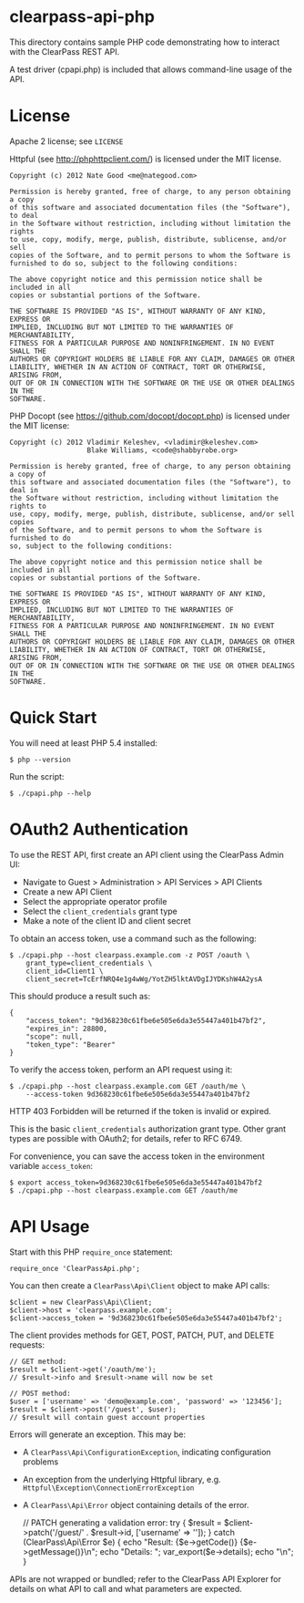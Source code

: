 # clearpass-api-php

This directory contains sample PHP code demonstrating how to interact with
the ClearPass REST API.

A test driver (cpapi.php) is included that allows command-line usage of the
API.


# License

Apache 2 license; see `LICENSE`

Httpful (see http://phphttpclient.com/) is licensed under the MIT license.

	Copyright (c) 2012 Nate Good <me@nategood.com>

	Permission is hereby granted, free of charge, to any person obtaining a copy
	of this software and associated documentation files (the "Software"), to deal
	in the Software without restriction, including without limitation the rights
	to use, copy, modify, merge, publish, distribute, sublicense, and/or sell
	copies of the Software, and to permit persons to whom the Software is
	furnished to do so, subject to the following conditions:

	The above copyright notice and this permission notice shall be included in all
	copies or substantial portions of the Software.

	THE SOFTWARE IS PROVIDED "AS IS", WITHOUT WARRANTY OF ANY KIND, EXPRESS OR
	IMPLIED, INCLUDING BUT NOT LIMITED TO THE WARRANTIES OF MERCHANTABILITY,
	FITNESS FOR A PARTICULAR PURPOSE AND NONINFRINGEMENT. IN NO EVENT SHALL THE
	AUTHORS OR COPYRIGHT HOLDERS BE LIABLE FOR ANY CLAIM, DAMAGES OR OTHER
	LIABILITY, WHETHER IN AN ACTION OF CONTRACT, TORT OR OTHERWISE, ARISING FROM,
	OUT OF OR IN CONNECTION WITH THE SOFTWARE OR THE USE OR OTHER DEALINGS IN THE
	SOFTWARE.

PHP Docopt (see https://github.com/docopt/docopt.php) is licensed under the MIT license:

	Copyright (c) 2012 Vladimir Keleshev, <vladimir@keleshev.com>
	                   Blake Williams, <code@shabbyrobe.org>

	Permission is hereby granted, free of charge, to any person obtaining a copy of
	this software and associated documentation files (the "Software"), to deal in
	the Software without restriction, including without limitation the rights to
	use, copy, modify, merge, publish, distribute, sublicense, and/or sell copies
	of the Software, and to permit persons to whom the Software is furnished to do
	so, subject to the following conditions:

	The above copyright notice and this permission notice shall be included in all
	copies or substantial portions of the Software.

	THE SOFTWARE IS PROVIDED "AS IS", WITHOUT WARRANTY OF ANY KIND, EXPRESS OR
	IMPLIED, INCLUDING BUT NOT LIMITED TO THE WARRANTIES OF MERCHANTABILITY,
	FITNESS FOR A PARTICULAR PURPOSE AND NONINFRINGEMENT. IN NO EVENT SHALL THE
	AUTHORS OR COPYRIGHT HOLDERS BE LIABLE FOR ANY CLAIM, DAMAGES OR OTHER
	LIABILITY, WHETHER IN AN ACTION OF CONTRACT, TORT OR OTHERWISE, ARISING FROM,
	OUT OF OR IN CONNECTION WITH THE SOFTWARE OR THE USE OR OTHER DEALINGS IN THE
	SOFTWARE.


# Quick Start

You will need at least PHP 5.4 installed:

	$ php --version

Run the script:

	$ ./cpapi.php --help


# OAuth2 Authentication

To use the REST API, first create an API client using the ClearPass Admin UI:

* Navigate to Guest > Administration > API Services > API Clients
* Create a new API Client
* Select the appropriate operator profile
* Select the `client_credentials` grant type
* Make a note of the client ID and client secret

To obtain an access token, use a command such as the following:

	$ ./cpapi.php --host clearpass.example.com -z POST /oauth \
	    grant_type=client_credentials \
	    client_id=Client1 \
	    client_secret=TcErfNRQ4e1g4wWg/YotZH5lktAVDgIJYDKshW4A2ysA

This should produce a result such as:

	{
	    "access_token": "9d368230c61fbe6e505e6da3e55447a401b47bf2",
	    "expires_in": 28800,
	    "scope": null,
	    "token_type": "Bearer"
	}

To verify the access token, perform an API request using it:

	$ ./cpapi.php --host clearpass.example.com GET /oauth/me \
	    --access-token 9d368230c61fbe6e505e6da3e55447a401b47bf2

HTTP 403 Forbidden will be returned if the token is invalid or expired.

This is the basic `client_credentials` authorization grant type.  Other grant
types are possible with OAuth2; for details, refer to RFC 6749.

For convenience, you can save the access token in the environment
variable `access_token`:

    $ export access_token=9d368230c61fbe6e505e6da3e55447a401b47bf2
    $ ./cpapi.php --host clearpass.example.com GET /oauth/me


# API Usage

Start with this PHP `require_once` statement:

	require_once 'ClearPassApi.php';

You can then create a `ClearPass\Api\Client` object to make API calls:

	$client = new ClearPass\Api\Client;
	$client->host = 'clearpass.example.com';
	$client->access_token = '9d368230c61fbe6e505e6da3e55447a401b47bf2';

The client provides methods for GET, POST, PATCH, PUT, and DELETE requests:

	// GET method:
	$result = $client->get('/oauth/me');
	// $result->info and $result->name will now be set

	// POST method:
	$user = ['username' => 'demo@example.com', 'password' => '123456'];
	$result = $client->post('/guest', $user);
	// $result will contain guest account properties

Errors will generate an exception.  This may be:

* A `ClearPass\Api\ConfigurationException`, indicating configuration problems
* An exception from the underlying Httpful library, e.g.
  `Httpful\Exception\ConnectionErrorException`
* A `ClearPass\Api\Error` object containing details of the error.

	// PATCH generating a validation error:
	try {
		$result = $client->patch('/guest/' . $result->id, ['username' => '']);
	} catch (ClearPass\Api\Error $e) {
		echo "Result: {$e->getCode()} {$e->getMessage()}\n";
		echo "Details: ";
		var_export($e->details);
		echo "\n";
	}

APIs are not wrapped or bundled; refer to the ClearPass API Explorer for
details on what API to call and what parameters are expected.
